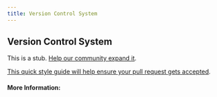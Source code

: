 ```yaml
---
title: Version Control System
---
```


## Version Control System

This is a stub. [Help our community expand it](https://github.com/freecodecamp/guides/tree/master/src/pages/articles/software-engineering/version-control-system/index.md).

[This quick style guide will help ensure your pull request gets accepted](https://github.com/freeCodeCamp/guides/blob/master/README.md).

<!-- The article goes here, in GitHub-flavored Markdown. Feel free to add YouTube videos, images, and CodePen/JSBin embeds  -->

#### More Information:
<!-- Please add any articles you think might be helpful to read before writing the article -->


